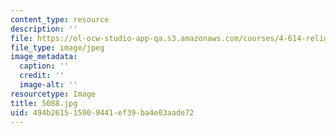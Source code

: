 ```yaml
---
content_type: resource
description: ''
file: https://ol-ocw-studio-app-qa.s3.amazonaws.com/courses/4-614-religious-architecture-and-islamic-cultures-fall-2002/494b261515909441ef39ba4e03aade72_5088.jpg
file_type: image/jpeg
image_metadata:
  caption: ''
  credit: ''
  image-alt: ''
resourcetype: Image
title: 5088.jpg
uid: 494b2615-1590-9441-ef39-ba4e03aade72
---
```

